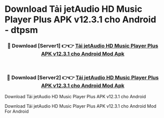 # Download Tải jetAudio HD Music Player Plus APK v12.3.1 cho Android - dtpsm


<div align="center">
<h3>🔴 Download [Server1] 👉👉 <a href="https://apk-comot.site?title=Tải_jetAudio_HD_Music_Player_Plus_APK_v12.3.1_cho_Android">Tải jetAudio HD Music Player Plus APK v12.3.1 cho Android Mod Apk</a></h3><br>
<h3>🔴 Download [Server2] 👉👉 <a href="https://apk-comot.site?title=Tải_jetAudio_HD_Music_Player_Plus_APK_v12.3.1_cho_Android">Tải jetAudio HD Music Player Plus APK v12.3.1 cho Android Mod Apk</a></h3>
</div>



Download Tải jetAudio HD Music Player Plus APK v12.3.1 cho Android 

Download Tải jetAudio HD Music Player Plus APK v12.3.1 cho Android Mod For Android